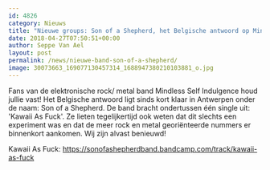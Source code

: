 ```yaml
---
id: 4826
category: Nieuws
title: "Nieuwe groups: Son of a Shepherd, het Belgische antwoord op Mindless Self Indulgence"
date: 2018-04-27T07:50:51+00:00
author: Seppe Van Ael
layout: post
permalink: /news/nieuwe-band-son-of-a-shepherd/
image: 30073663_169077130457314_1688947380210103881_o.jpg
---
```

Fans van de elektronische rock/ metal band Mindless Self Indulgence houd jullie vast! Het Belgische antwoord ligt sinds kort klaar in Antwerpen onder de naam: Son of a Shepherd. De band bracht ondertussen één single uit: 'Kawaii As Fuck'. Ze lieten tegelijkertijd ook weten dat dit slechts een experiment was en dat de meer rock en metal georiënteerde nummers er binnenkort aankomen. Wij zijn alvast benieuwd!

Kawaii As Fuck: <https://sonofashepherdband.bandcamp.com/track/kawaii-as-fuck>
